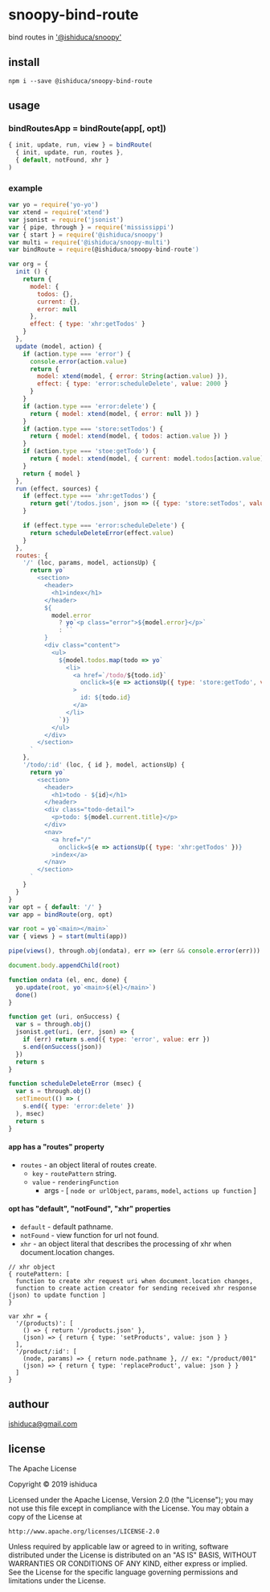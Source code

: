 # snoopy-bind-route

bind routes in [ '@ishiduca/snoopy' ](https://github.com/ishiduca/snoopy)

## install

```shell
npm i --save @ishiduca/snoopy-bind-route
```

## usage

### bindRoutesApp = bindRoute(app[, opt])

```js
{ init, update, run, view } = bindRoute(
  { init, update, run, routes },
  { default, notFound, xhr }
)
```

### example

```js
var yo = require('yo-yo')
var xtend = require('xtend')
var jsonist = require('jsonist')
var { pipe, through } = require('mississippi')
var { start } = require('@ishiduca/snoopy')
var multi = require('@ishiduca/snoopy-multi')
var bindRoute = require(@ishiduca/snoopy-bind-route')

var org = {
  init () {
    return {
      model: {
        todos: {},
        current: {},
        error: null
      },
      effect: { type: 'xhr:getTodos' }
    }
  },
  update (model, action) {
    if (action.type === 'error') {
      console.error(action.value)
      return {
        model: xtend(model, { error: String(action.value) }),
        effect: { type: 'error:scheduleDelete', value: 2000 }
      }
    }
    if (action.type === 'error:delete') {
      return { model: xtend(model, { error: null }) }
    }
    if (action.type === 'store:setTodos') {
      return { model: xtend(model, { todos: action.value }) }
    }
    if (action.type === 'stoe:getTodo') {
      return { model: xtend(model, { current: model.todos[action.value] }) }
    }
    return { model }
  },
  run (effect, sources) {
    if (effect.type === 'xhr:getTodos') {
      return get('/todos.json', json => ({ type: 'store:setTodos', value: json }))
    }

    if (effect.type === 'error:scheduleDelete') {
      return scheduleDeleteError(effect.value)
    }
  },
  routes: {
    '/' (loc, params, model, actionsUp) {
      return yo`
        <section>
          <header>
            <h1>index</h1>
          </header>
          ${
            model.error
              ? yo`<p class="error">${model.error}</p>`
              : ``
          }
          <div class="content">
            <ul>
              ${model.todos.map(todo => yo`
                <li>
                  <a href=`/todo/${todo.id}`
                    onclick=${e => actionsUp({ type: 'store:getTodo', value: todo.id})}
                  >
                    id: ${todo.id}
                  </a>
                </li>
              `)}
            </ul>
          </div>
        </section>
      `
    },
    '/todo/:id' (loc, { id }, model, actionsUp) {
      return yo`
        <section>
          <header>
            <h1>todo - ${id}</h1>
          </header>
          <div class="todo-detail">
            <p>todo: ${model.current.title}</p>
          </div>
          <nav>
            <a href="/"
              onclick=${e => actionsUp({ type: 'xhr:getTodos' })}
            >index</a>
          </nav>
        </section>
      `
    }
  }
}
var opt = { default: '/' }
var app = bindRoute(org, opt)

var root = yo`<main></main>`
var { views } = start(multi(app))

pipe(views(), through.obj(ondata), err => (err && console.error(err)))

document.body.appendChild(root)

function ondata (el, enc, done) {
  yo.update(root, yo`<main>${el}</main>`)
  done()
}

function get (uri, onSuccess) {
  var s = through.obj()
  jsonist.get(uri, (err, json) => {
    if (err) return s.end({ type: 'error', value: err })
    s.end(onSuccess(json))
  })
  return s
}

function scheduleDeleteError (msec) {
  var s = through.obj()
  setTimeout(() => (
    s.end({ type: 'error:delete' })
  ), msec)
  return s
}
```

#### app has a "routes" property

* `routes` - an object literal of routes create.
  + `key` - `routePattern` string.
  + `value` - `renderingFunction`
    - args - [ `node or urlObject`, `params`, `model`, `actions up function` ]

#### opt has "default", "notFound", "xhr" properties

* `default` - default pathname.
* `notFound` - view function for url not found.
* `xhr` - an object literal that describes the processing of xhr when document.location changes.

```
// xhr object
{ routePattern: [
  function to create xhr request uri when document.location changes,
  function to create action creator for sending received xhr response (json) to update function ]
}

var xhr = {
  '/(products)': [
    () => { return '/products.json' },
    (json) => { return { type: 'setProducts', value: json } }
  ],
  '/product/:id': [
    (node, params) => { return node.pathname }, // ex: "/product/001"
    (json) => { return { type: 'replaceProduct', value: json } }
  ]
}
```

## authour

ishiduca@gmail.com

## license

The Apache License

Copyright &copy; 2019 ishiduca

Licensed under the Apache License, Version 2.0 (the "License");
you may not use this file except in compliance with the License.
You may obtain a copy of the License at

    http://www.apache.org/licenses/LICENSE-2.0

Unless required by applicable law or agreed to in writing, software
distributed under the License is distributed on an "AS IS" BASIS,
WITHOUT WARRANTIES OR CONDITIONS OF ANY KIND, either express or implied.
See the License for the specific language governing permissions and
limitations under the License.

